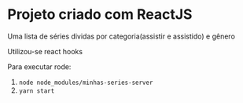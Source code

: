 # Projeto criado com ReactJS

Uma lista de séries dividas por categoria(assistir e assistido) e gênero

Utilizou-se react hooks

Para executar rode:

1. ` node node_modules/minhas-series-server `
2. ` yarn start `
